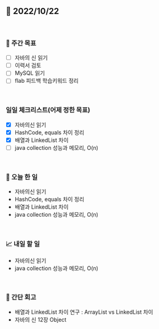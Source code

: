 ## 📅 2022/10/22

<br/>

### 🏹 주간 목표

- [ ] 자바의 신 읽기
- [ ] 이력서 검토
- [ ] MySQL 읽기
- [ ] flab 피드백 학습키워드 정리

<br/>

### 일일 체크리스트(어제 정한 목표)

- [x] 자바의신 읽기
- [x] HashCode, equals 차이 정리
- [x] 배열과 LinkedList 차이
- [ ] java collection 성능과 메모리, O(n)

<br/>

### 💯 오늘 한 일

- 자바의신 읽기
- HashCode, equals 차이 정리
- 배열과 LinkedList 차이
- java collection 성능과 메모리, O(n)

<br/>

### 📈 내일 할 일

- 자바의신 읽기
- java collection 성능과 메모리, O(n)

<br/>

### 🧐 간단 회고

- 배열과 LinkedList 차이 연구 : ArrayList vs LinkedList 차이
- 자바의 신 12장 Object